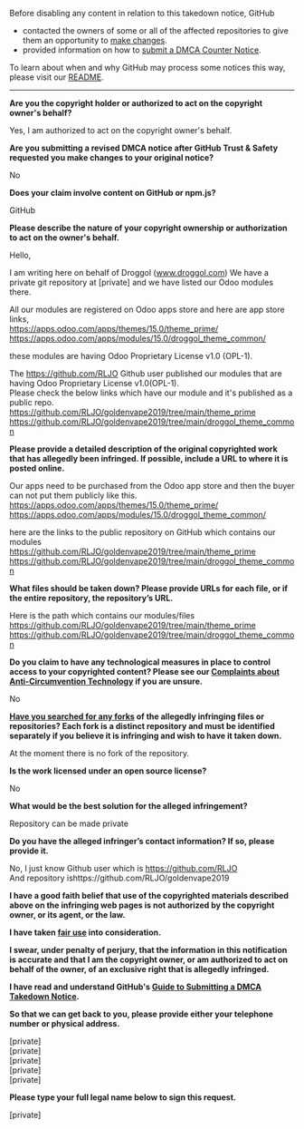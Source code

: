 Before disabling any content in relation to this takedown notice, GitHub
- contacted the owners of some or all of the affected repositories to give them an opportunity to [make changes](https://docs.github.com/en/github/site-policy/dmca-takedown-policy#a-how-does-this-actually-work).
- provided information on how to [submit a DMCA Counter Notice](https://docs.github.com/en/articles/guide-to-submitting-a-dmca-counter-notice).

To learn about when and why GitHub may process some notices this way, please visit our [README](https://github.com/github/dmca/blob/master/README.md#anatomy-of-a-takedown-notice).

---

**Are you the copyright holder or authorized to act on the copyright owner's behalf?**

Yes, I am authorized to act on the copyright owner's behalf.

**Are you submitting a revised DMCA notice after GitHub Trust & Safety requested you make changes to your original notice?**

No

**Does your claim involve content on GitHub or npm.js?**

GitHub

**Please describe the nature of your copyright ownership or authorization to act on the owner's behalf.**

Hello,

I am writing here on behalf of Droggol (www.droggol.com) We have a private git repository at [private] and we have listed our Odoo modules there.

All our modules are registered on Odoo apps store and here are app store links,  
https://apps.odoo.com/apps/themes/15.0/theme_prime/  
https://apps.odoo.com/apps/modules/15.0/droggol_theme_common/

these modules are having Odoo Proprietary License v1.0 (OPL-1).

The https://github.com/RLJO Github user published our modules that are having Odoo Proprietary License v1.0(OPL-1).  
Please check the below links which have our module and it's published as a public repo.  
https://github.com/RLJO/goldenvape2019/tree/main/theme_prime  
https://github.com/RLJO/goldenvape2019/tree/main/droggol_theme_common

**Please provide a detailed description of the original copyrighted work that has allegedly been infringed. If possible, include a URL to where it is posted online.**

Our apps need to be purchased from the Odoo app store and then the buyer can not put them publicly like this.  
https://apps.odoo.com/apps/themes/15.0/theme_prime/  
https://apps.odoo.com/apps/modules/15.0/droggol_theme_common/

here are the links to the public repository on GitHub which contains our modules  
https://github.com/RLJO/goldenvape2019/tree/main/theme_prime  
https://github.com/RLJO/goldenvape2019/tree/main/droggol_theme_common

**What files should be taken down? Please provide URLs for each file, or if the entire repository, the repository’s URL.**

Here is the path which contains our modules/files  
https://github.com/RLJO/goldenvape2019/tree/main/theme_prime  
https://github.com/RLJO/goldenvape2019/tree/main/droggol_theme_common

**Do you claim to have any technological measures in place to control access to your copyrighted content? Please see our <a href="https://docs.github.com/articles/guide-to-submitting-a-dmca-takedown-notice#complaints-about-anti-circumvention-technology">Complaints about Anti-Circumvention Technology</a> if you are unsure.**

No

**<a href="https://docs.github.com/articles/dmca-takedown-policy#b-what-about-forks-or-whats-a-fork">Have you searched for any forks</a> of the allegedly infringing files or repositories? Each fork is a distinct repository and must be identified separately if you believe it is infringing and wish to have it taken down.**

At the moment there is no fork of the repository.

**Is the work licensed under an open source license?**

No

**What would be the best solution for the alleged infringement?**

Repository can be made private

**Do you have the alleged infringer’s contact information? If so, please provide it.**

No, I just know Github user which is https://github.com/RLJO  
And repository ishttps://github.com/RLJO/goldenvape2019

**I have a good faith belief that use of the copyrighted materials described above on the infringing web pages is not authorized by the copyright owner, or its agent, or the law.**

**I have taken <a href="https://www.lumendatabase.org/topics/22">fair use</a> into consideration.**

**I swear, under penalty of perjury, that the information in this notification is accurate and that I am the copyright owner, or am authorized to act on behalf of the owner, of an exclusive right that is allegedly infringed.**

**I have read and understand GitHub's <a href="https://docs.github.com/articles/guide-to-submitting-a-dmca-takedown-notice/">Guide to Submitting a DMCA Takedown Notice</a>.**

**So that we can get back to you, please provide either your telephone number or physical address.**

[private]  
[private]  
[private]  
[private]  
[private]  

**Please type your full legal name below to sign this request.**

[private]  
